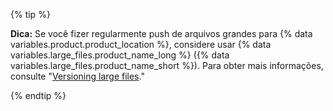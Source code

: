 {% tip %}

**Dica:** Se você fizer regularmente push de arquivos grandes para {% data variables.product.product_location %}, considere usar {% data variables.large_files.product_name_long %} ({% data variables.large_files.product_name_short %}). Para obter mais informações, consulte "[Versioning large files](/articles/versioning-large-files)."

{% endtip %}
